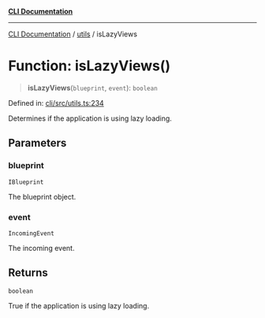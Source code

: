 [**CLI Documentation**](../../README.md)

***

[CLI Documentation](../../README.md) / [utils](../README.md) / isLazyViews

# Function: isLazyViews()

> **isLazyViews**(`blueprint`, `event`): `boolean`

Defined in: [cli/src/utils.ts:234](https://github.com/stonemjs/cli/blob/df49bf1f270a78a61946870e36ae0b10d02482b3/src/utils.ts#L234)

Determines if the application is using lazy loading.

## Parameters

### blueprint

`IBlueprint`

The blueprint object.

### event

`IncomingEvent`

The incoming event.

## Returns

`boolean`

True if the application is using lazy loading.
